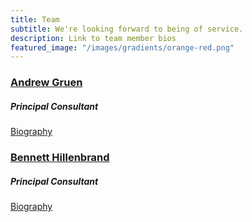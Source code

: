 ```yaml
---
title: Team
subtitle: We're looking forward to being of service.
description: Link to team member bios
featured_image: "/images/gradients/orange-red.png"
---
```


### [Andrew Gruen](/andrew-gruen)
##### Principal Consultant
[Biography](/andrew-gruen)
### [Bennett Hillenbrand](/bennett-hillenbrand)
##### Principal Consultant
[Biography](/bennett-hillenbrand)
